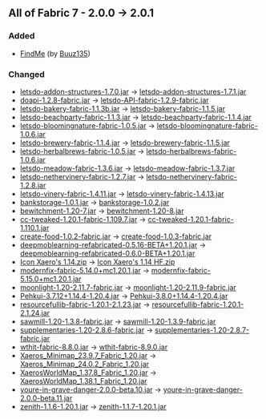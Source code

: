 ## All of Fabric 7 - 2.0.0 -> 2.0.1

### Added

  * [FindMe](https://www.curseforge.com/minecraft/mc-mods/findme) (by [Buuz135](https://www.curseforge.com/members/Buuz135/projects))

### Changed

  * [letsdo-addon-structures-1.7.0.jar](https://www.curseforge.com/minecraft/mc-mods/lets-do-addon-structures/files/5176293) -> [letsdo-addon-structures-1.7.1.jar](https://www.curseforge.com/minecraft/mc-mods/lets-do-addon-structures/files/5209706)
  * [doapi-1.2.8-fabric.jar](https://www.curseforge.com/minecraft/mc-mods/do-api/files/4833133) -> [letsdo-API-fabric-1.2.9-fabric.jar](https://www.curseforge.com/minecraft/mc-mods/do-api/files/5205394)
  * [letsdo-bakery-fabric-1.1.3b.jar](https://www.curseforge.com/minecraft/mc-mods/lets-do-bakery/files/4781567) -> [letsdo-bakery-fabric-1.1.5.jar](https://www.curseforge.com/minecraft/mc-mods/lets-do-bakery/files/5207736)
  * [letsdo-beachparty-fabric-1.1.3.jar](https://www.curseforge.com/minecraft/mc-mods/lets-do-beachparty/files/4984447) -> [letsdo-beachparty-fabric-1.1.4.jar](https://www.curseforge.com/minecraft/mc-mods/lets-do-beachparty/files/5205422)
  * [letsdo-bloomingnature-fabric-1.0.5.jar](https://www.curseforge.com/minecraft/mc-mods/lets-do-bloomingnature/files/5174207) -> [letsdo-bloomingnature-fabric-1.0.6.jar](https://www.curseforge.com/minecraft/mc-mods/lets-do-bloomingnature/files/5205438)
  * [letsdo-brewery-fabric-1.1.4.jar](https://www.curseforge.com/minecraft/mc-mods/lets-do-brewery/files/5160883) -> [letsdo-brewery-fabric-1.1.5.jar](https://www.curseforge.com/minecraft/mc-mods/lets-do-brewery/files/5205441)
  * [letsdo-herbalbrews-fabric-1.0.5.jar](https://www.curseforge.com/minecraft/mc-mods/lets-do-herbal-brews/files/5174136) -> [letsdo-herbalbrews-fabric-1.0.6.jar](https://www.curseforge.com/minecraft/mc-mods/lets-do-herbal-brews/files/5205432)
  * [letsdo-meadow-fabric-1.3.6.jar](https://www.curseforge.com/minecraft/mc-mods/lets-do-meadow/files/5186627) -> [letsdo-meadow-fabric-1.3.7.jar](https://www.curseforge.com/minecraft/mc-mods/lets-do-meadow/files/5205411)
  * [letsdo-nethervinery-fabric-1.2.7.jar](https://www.curseforge.com/minecraft/mc-mods/lets-do-nethervinery/files/5174168) -> [letsdo-nethervinery-fabric-1.2.8.jar](https://www.curseforge.com/minecraft/mc-mods/lets-do-nethervinery/files/5205427)
  * [letsdo-vinery-fabric-1.4.11.jar](https://www.curseforge.com/minecraft/mc-mods/lets-do-vinery/files/5160854) -> [letsdo-vinery-fabric-1.4.13.jar](https://www.curseforge.com/minecraft/mc-mods/lets-do-vinery/files/5207440)
  * [bankstorage-1.0.1.jar](https://www.curseforge.com/minecraft/mc-mods/bank-storage/files/5197276) -> [bankstorage-1.0.2.jar](https://www.curseforge.com/minecraft/mc-mods/bank-storage/files/5201423)
  * [bewitchment-1.20-7.jar](https://www.curseforge.com/minecraft/mc-mods/bewitchment/files/5017964) -> [bewitchment-1.20-8.jar](https://www.curseforge.com/minecraft/mc-mods/bewitchment/files/5205373)
  * [cc-tweaked-1.20.1-fabric-1.109.7.jar](https://www.curseforge.com/minecraft/mc-mods/cc-tweaked/files/5172437) -> [cc-tweaked-1.20.1-fabric-1.110.1.jar](https://www.curseforge.com/minecraft/mc-mods/cc-tweaked/files/5204975)
  * [create-food-1.0.2-fabric.jar](https://www.curseforge.com/minecraft/mc-mods/create-food-fabric/files/5150582) -> [create-food-1.0.3-fabric.jar](https://www.curseforge.com/minecraft/mc-mods/create-food-fabric/files/5206830)
  * [deepmoblearning-refabricated-0.5.16-BETA+1.20.1.jar](https://www.curseforge.com/minecraft/mc-mods/deep-mob-learning-refabricated/files/5032813) -> [deepmoblearning-refabricated-0.6.0-BETA+1.20.1.jar](https://www.curseforge.com/minecraft/mc-mods/deep-mob-learning-refabricated/files/5201656)
  * [Icon Xaero's 1.14.zip](https://www.curseforge.com/minecraft/texture-packs/icon-xaeros/files/5130569) -> [Icon Xaero's 1.14 HF.zip](https://www.curseforge.com/minecraft/texture-packs/icon-xaeros/files/5205448)
  * [modernfix-fabric-5.14.0+mc1.20.1.jar](https://www.curseforge.com/minecraft/mc-mods/modernfix/files/5157668) -> [modernfix-fabric-5.15.0+mc1.20.1.jar](https://www.curseforge.com/minecraft/mc-mods/modernfix/files/5203328)
  * [moonlight-1.20-2.11.7-fabric.jar](https://www.curseforge.com/minecraft/mc-mods/selene/files/5200096) -> [moonlight-1.20-2.11.9-fabric.jar](https://www.curseforge.com/minecraft/mc-mods/selene/files/5201141)
  * [Pehkui-3.7.12+1.14.4-1.20.4.jar](https://www.curseforge.com/minecraft/mc-mods/pehkui/files/4974838) -> [Pehkui-3.8.0+1.14.4-1.20.4.jar](https://www.curseforge.com/minecraft/mc-mods/pehkui/files/5208259)
  * [resourcefullib-fabric-1.20.1-2.1.23.jar](https://www.curseforge.com/minecraft/mc-mods/resourceful-lib/files/5093330) -> [resourcefullib-fabric-1.20.1-2.1.24.jar](https://www.curseforge.com/minecraft/mc-mods/resourceful-lib/files/5210241)
  * [sawmill-1.20-1.3.8-fabric.jar](https://www.curseforge.com/minecraft/mc-mods/sawmill/files/5162497) -> [sawmill-1.20-1.3.9-fabric.jar](https://www.curseforge.com/minecraft/mc-mods/sawmill/files/5208662)
  * [supplementaries-1.20-2.8.6-fabric.jar](https://www.curseforge.com/minecraft/mc-mods/supplementaries/files/5154524) -> [supplementaries-1.20-2.8.7-fabric.jar](https://www.curseforge.com/minecraft/mc-mods/supplementaries/files/5211385)
  * [wthit-fabric-8.8.0.jar](https://www.curseforge.com/minecraft/mc-mods/wthit/files/5173680) -> [wthit-fabric-8.9.0.jar](https://www.curseforge.com/minecraft/mc-mods/wthit/files/5208289)
  * [Xaeros_Minimap_23.9.7_Fabric_1.20.jar](https://www.curseforge.com/minecraft/mc-mods/xaeros-minimap/files/5060710) -> [Xaeros_Minimap_24.0.2_Fabric_1.20.jar](https://www.curseforge.com/minecraft/mc-mods/xaeros-minimap/files/5191832)
  * [XaerosWorldMap_1.37.8_Fabric_1.20.jar](https://www.curseforge.com/minecraft/mc-mods/xaeros-world-map/files/5073808) -> [XaerosWorldMap_1.38.1_Fabric_1.20.jar](https://www.curseforge.com/minecraft/mc-mods/xaeros-world-map/files/5189410)
  * [youre-in-grave-danger-2.0.0-beta.10.jar](https://www.curseforge.com/minecraft/mc-mods/youre-in-grave-danger/files/5142798) -> [youre-in-grave-danger-2.0.0-beta.11.jar](https://www.curseforge.com/minecraft/mc-mods/youre-in-grave-danger/files/5209191)
  * [zenith-1.1.6-1.20.1.jar](https://www.curseforge.com/minecraft/mc-mods/zenith/files/5198887) -> [zenith-1.1.7-1.20.1.jar](https://www.curseforge.com/minecraft/mc-mods/zenith/files/5212152)

